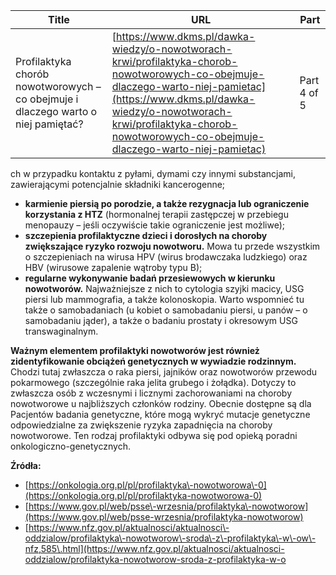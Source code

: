 | **Title**       | **URL**           | **Part**              |
|-----------------|-------------------|-----------------------|
| Profilaktyka chorób nowotworowych – co obejmuje i dlaczego warto o niej pamiętać?         | [https://www.dkms.pl/dawka-wiedzy/o-nowotworach-krwi/profilaktyka-chorob-nowotworowych-co-obejmuje-dlaczego-warto-niej-pamietac](https://www.dkms.pl/dawka-wiedzy/o-nowotworach-krwi/profilaktyka-chorob-nowotworowych-co-obejmuje-dlaczego-warto-niej-pamietac)    | Part 4 of 5          |

ch w przypadku kontaktu z pyłami, dymami czy innymi substancjami, zawierającymi potencjalnie składniki kancerogenne;
* **karmienie piersią po porodzie, a także rezygnacja lub ograniczenie korzystania z HTZ** (hormonalnej terapii zastępczej w przebiegu menopauzy – jeśli oczywiście takie ograniczenie jest możliwe);
* **szczepienia profilaktyczne dzieci i dorosłych na choroby zwiększające ryzyko rozwoju nowotworu.** Mowa tu przede wszystkim o szczepieniach na wirusa HPV (wirus brodawczaka ludzkiego) oraz HBV (wirusowe zapalenie wątroby typu B);
* **regularne wykonywanie badań przesiewowych w kierunku nowotworów.** Najważniejsze z nich to cytologia szyjki macicy, USG piersi lub mammografia, a także kolonoskopia. Warto wspomnieć tu także o samobadaniach (u kobiet o samobadaniu piersi, u panów – o samobadaniu jąder), a także o badaniu prostaty i okresowym USG transwaginalnym.


**Ważnym elementem profilaktyki nowotworów jest również zidentyfikowanie obciążeń genetycznych w wywiadzie rodzinnym.** Chodzi tutaj zwłaszcza o raka piersi, jajników oraz nowotworów przewodu pokarmowego (szczególnie raka jelita grubego i żołądka). Dotyczy to zwłaszcza osób z wczesnymi i licznymi zachorowaniami na choroby nowotworowe u najbliższych członków rodziny. Obecnie dostępne są dla Pacjentów badania genetyczne, które mogą wykryć mutacje genetyczne odpowiedzialne za zwiększenie ryzyka zapadnięcia na choroby nowotworowe. Ten rodzaj profilaktyki odbywa się pod opieką poradni onkologiczno\-genetycznych.


**Źródła:**


* [https://onkologia.org.pl/pl/profilaktyka\-nowotworowa\-0](https://onkologia.org.pl/pl/profilaktyka-nowotworowa-0)
* [https://www.gov.pl/web/psse\-wrzesnia/profilaktyka\-nowotworow](https://www.gov.pl/web/psse-wrzesnia/profilaktyka-nowotworow)
* [https://www.nfz.gov.pl/aktualnosci/aktualnosci\-oddzialow/profilaktyka\-nowotworow\-sroda\-z\-profilaktyka\-w\-ow\-nfz,585\.html](https://www.nfz.gov.pl/aktualnosci/aktualnosci-oddzialow/profilaktyka-nowotworow-sroda-z-profilaktyka-w-o